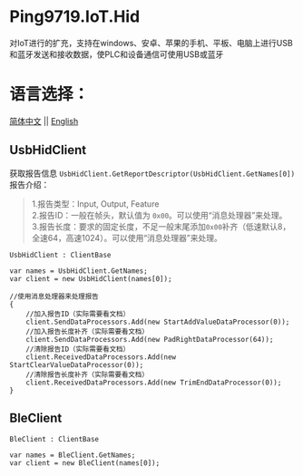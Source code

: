 ﻿# Ping9719.IoT.Hid
对IoT进行的扩充，支持在windows、安卓、苹果的手机、平板、电脑上进行USB和蓝牙发送和接收数据，使PLC和设备通信可使用USB或蓝牙   

# 语言选择：
[简体中文](README.md) || [English](README_en-US.md) 

## UsbHidClient
获取报告信息 `UsbHidClient.GetReportDescriptor(UsbHidClient.GetNames[0])`    
报告介绍：
> 1.报告类型：Input, Output, Feature   
> 2.报告ID：一般在帧头，默认值为 `0x00`。可以使用“消息处理器”来处理。    
> 3.报告长度：要求的固定长度，不足一般末尾添加`0x00`补齐（低速默认8，全速64，高速1024）。可以使用“消息处理器”来处理。    

`UsbHidClient : ClientBase`
```CSharp
var names = UsbHidClient.GetNames;
var client = new UsbHidClient(names[0]);

//使用消息处理器来处理报告
{
    //加入报告ID（实际需要看文档）
    client.SendDataProcessors.Add(new StartAddValueDataProcessor(0));
    //加入报告长度补齐（实际需要看文档）
    client.SendDataProcessors.Add(new PadRightDataProcessor(64));
    //清除报告ID（实际需要看文档）
    client.ReceivedDataProcessors.Add(new StartClearValueDataProcessor(0));
    //清除报告长度补齐（实际需要看文档）
    client.ReceivedDataProcessors.Add(new TrimEndDataProcessor(0));
}
```

## BleClient
`BleClient : ClientBase`
```CSharp
var names = BleClient.GetNames;
var client = new BleClient(names[0]);
```